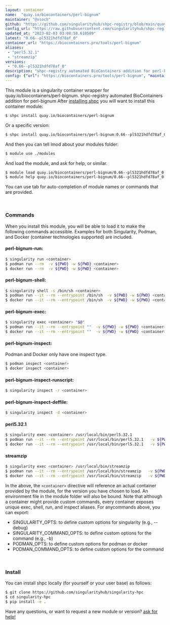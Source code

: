 ```yaml
---
layout: container
name:  "quay.io/biocontainers/perl-bignum"
maintainer: "@vsoch"
github: "https://github.com/singularityhub/shpc-registry/blob/main/quay.io/biocontainers/perl-bignum/container.yaml"
config_url: "https://raw.githubusercontent.com/singularityhub/shpc-registry/main/quay.io/biocontainers/perl-bignum/container.yaml"
updated_at: "2023-02-03 03:08:58.618589"
latest: "0.66--pl5321hdfd78af_0"
container_url: "https://biocontainers.pro/tools/perl-bignum"
aliases:
 - "perl5.32.1"
 - "streamzip"
versions:
 - "0.66--pl5321hdfd78af_0"
description: "shpc-registry automated BioContainers addition for perl-bignum"
config: {"url": "https://biocontainers.pro/tools/perl-bignum", "maintainer": "@vsoch", "description": "shpc-registry automated BioContainers addition for perl-bignum", "latest": {"0.66--pl5321hdfd78af_0": "sha256:a4055064d51384ad031bb2acd9836248ac4ad75e0cf1fa97d1f7910d3f7d15d6"}, "tags": {"0.66--pl5321hdfd78af_0": "sha256:a4055064d51384ad031bb2acd9836248ac4ad75e0cf1fa97d1f7910d3f7d15d6"}, "docker": "quay.io/biocontainers/perl-bignum", "aliases": {"perl5.32.1": "/usr/local/bin/perl5.32.1", "streamzip": "/usr/local/bin/streamzip"}}
---
```


This module is a singularity container wrapper for quay.io/biocontainers/perl-bignum.
shpc-registry automated BioContainers addition for perl-bignum
After [installing shpc](#install) you will want to install this container module:


```bash
$ shpc install quay.io/biocontainers/perl-bignum
```

Or a specific version:

```bash
$ shpc install quay.io/biocontainers/perl-bignum:0.66--pl5321hdfd78af_0
```

And then you can tell lmod about your modules folder:

```bash
$ module use ./modules
```

And load the module, and ask for help, or similar.

```bash
$ module load quay.io/biocontainers/perl-bignum/0.66--pl5321hdfd78af_0
$ module help quay.io/biocontainers/perl-bignum/0.66--pl5321hdfd78af_0
```

You can use tab for auto-completion of module names or commands that are provided.

<br>

### Commands

When you install this module, you will be able to load it to make the following commands accessible.
Examples for both Singularity, Podman, and Docker (container technologies supported) are included.

#### perl-bignum-run:

```bash
$ singularity run <container>
$ podman run --rm  -v ${PWD} -w ${PWD} <container>
$ docker run --rm  -v ${PWD} -w ${PWD} <container>
```

#### perl-bignum-shell:

```bash
$ singularity shell -s /bin/sh <container>
$ podman run --it --rm --entrypoint /bin/sh  -v ${PWD} -w ${PWD} <container>
$ docker run --it --rm --entrypoint /bin/sh  -v ${PWD} -w ${PWD} <container>
```

#### perl-bignum-exec:

```bash
$ singularity exec <container> "$@"
$ podman run --it --rm --entrypoint ""  -v ${PWD} -w ${PWD} <container> "$@"
$ docker run --it --rm --entrypoint ""  -v ${PWD} -w ${PWD} <container> "$@"
```

#### perl-bignum-inspect:

Podman and Docker only have one inspect type.

```bash
$ podman inspect <container>
$ docker inspect <container>
```

#### perl-bignum-inspect-runscript:

```bash
$ singularity inspect -r <container>
```

#### perl-bignum-inspect-deffile:

```bash
$ singularity inspect -d <container>
```


#### perl5.32.1

```bash
$ singularity exec <container> /usr/local/bin/perl5.32.1
$ podman run --it --rm --entrypoint /usr/local/bin/perl5.32.1   -v ${PWD} -w ${PWD} <container> -c " $@"
$ docker run --it --rm --entrypoint /usr/local/bin/perl5.32.1   -v ${PWD} -w ${PWD} <container> -c " $@"
```


#### streamzip

```bash
$ singularity exec <container> /usr/local/bin/streamzip
$ podman run --it --rm --entrypoint /usr/local/bin/streamzip   -v ${PWD} -w ${PWD} <container> -c " $@"
$ docker run --it --rm --entrypoint /usr/local/bin/streamzip   -v ${PWD} -w ${PWD} <container> -c " $@"
```



In the above, the `<container>` directive will reference an actual container provided
by the module, for the version you have chosen to load. An environment file in the
module folder will also be bound. Note that although a container
might provide custom commands, every container exposes unique exec, shell, run, and
inspect aliases. For anycommands above, you can export:

 - SINGULARITY_OPTS: to define custom options for singularity (e.g., --debug)
 - SINGULARITY_COMMAND_OPTS: to define custom options for the command (e.g., -b)
 - PODMAN_OPTS: to define custom options for podman or docker
 - PODMAN_COMMAND_OPTS: to define custom options for the command

<br>

### Install

You can install shpc locally (for yourself or your user base) as follows:

```bash
$ git clone https://github.com/singularityhub/singularity-hpc
$ cd singularity-hpc
$ pip install -e .
```

Have any questions, or want to request a new module or version? [ask for help!](https://github.com/singularityhub/singularity-hpc/issues)